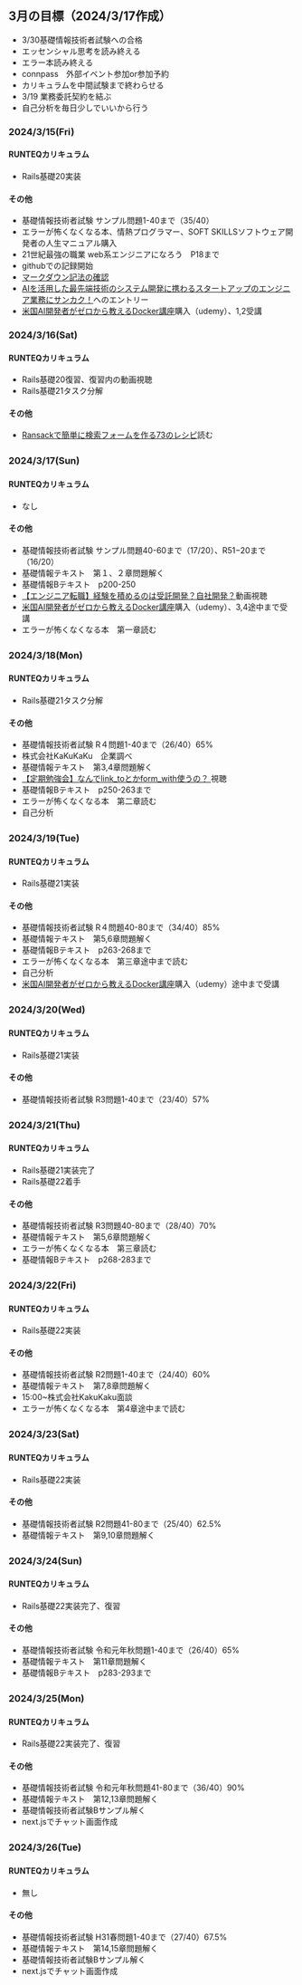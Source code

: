 ## 3月の目標（2024/3/17作成）
- 3/30基礎情報技術者試験への合格
- エッセンシャル思考を読み終える
- エラー本読み終える
- connpass　外部イベント参加or参加予約
-  カリキュラムを中間試験まで終わらせる
-  3/19 業務委託契約を結ぶ
-  自己分析を毎日少しでいいから行う

### 2024/3/15(Fri)
#### RUNTEQカリキュラム
- Rails基礎20実装
#### その他
- 基礎情報技術者試験 サンプル問題1-40まで（35/40）
- エラーが怖くなくなる本、情熱プログラマー、SOFT SKILLSソフトウェア開発者の人生マニュアル購入
- 21世紀最強の職業 web系エンジニアになろう　P18まで
- githubでの記録開始
- [マークダウン記法の確認](https://gist.github.com/mignonstyle/083c9e1651d7734f84c99b8cf49d57fa)
- [AIを活用した最先端技術のシステム開発に携わるスタートアップのエンジニア業務にサンカク！](https://sankak.jp/projects?entried=1)へのエントリー
- [米国AI開発者がゼロから教えるDocker講座](https://www.udemy.com/course/aidocker/learn/lecture/20294617#overview)購入（udemy）、1,2受講


### 2024/3/16(Sat)
#### RUNTEQカリキュラム
- Rails基礎20復習、復習内の動画視聴
- Rails基礎21タスク分解
#### その他
- [Ransackで簡単に検索フォームを作る73のレシピ](https://nekorails.hatenablog.com/entry/2017/05/31/173925)読む



### 2024/3/17(Sun)　
#### RUNTEQカリキュラム
- なし
#### その他
- 基礎情報技術者試験 サンプル問題40-60まで（17/20）、R51−20まで（16/20）
- 基礎情報テキスト　第１、２章問題解く
- 基礎情報Bテキスト　p200-250
- [【エンジニア転職】経験を積めるのは受託開発？自社開発？](https://www.notion.so/b60a2cf0b6cf446fb6426abc7ae69eb2?pvs=4)動画視聴
- [米国AI開発者がゼロから教えるDocker講座](https://www.udemy.com/course/aidocker/learn/lecture/20294617#overview)購入（udemy）、3,4途中まで受講
- エラーが怖くなくなる本　第一章読む

### 2024/3/18(Mon)　
#### RUNTEQカリキュラム
- Rails基礎21タスク分解
#### その他
- 基礎情報技術者試験 R４問題1-40まで（26/40）65%
- 株式会社KaKuKaKu　企業調べ
-  基礎情報テキスト　第3,4章問題解く
- [【定期勉強会】なんでlink_toとかform_with使うの？ ](https://www.youtube.com/watch?v=Y_PCrrHCsnY&list=PL_AwMQIXyglgD_0MA2oQ4YTTtMMnV1GcQ&index=2)視聴
- 基礎情報Bテキスト　p250-263まで
- エラーが怖くなくなる本　第二章読む
- 自己分析

### 2024/3/19(Tue)　
#### RUNTEQカリキュラム
- Rails基礎21実装
#### その他
- 基礎情報技術者試験 R４問題40-80まで（34/40）85%
-  基礎情報テキスト　第5,6章問題解く
- 基礎情報Bテキスト　p263-268まで
- エラーが怖くなくなる本　第三章途中まで読む
- 自己分析
- [米国AI開発者がゼロから教えるDocker講座](https://www.udemy.com/course/aidocker/learn/lecture/20294617#overview)購入（udemy）途中まで受講


### 2024/3/20(Wed)　
#### RUNTEQカリキュラム
- Rails基礎21実装
#### その他
- 基礎情報技術者試験 R3問題1-40まで（23/40）57%


### 2024/3/21(Thu)　
#### RUNTEQカリキュラム
- Rails基礎21実装完了
- Rails基礎22着手
#### その他
- 基礎情報技術者試験 R3問題40-80まで（28/40）70%
-  基礎情報テキスト　第5,6章問題解く
-  エラーが怖くなくなる本　第三章読む
- 基礎情報Bテキスト　p268-283まで


### 2024/3/22(Fri)　
#### RUNTEQカリキュラム
- Rails基礎22実装
#### その他
- 基礎情報技術者試験 R2問題1-40まで（24/40）60%
-  基礎情報テキスト　第7,8章問題解く
-  15:00~株式会社KakuKaku面談
-  エラーが怖くなくなる本　第4章途中まで読む


### 2024/3/23(Sat)　
#### RUNTEQカリキュラム
- Rails基礎22実装
#### その他
- 基礎情報技術者試験 R2問題41-80まで（25/40）62.5%
-  基礎情報テキスト　第9,10章問題解く



  ### 2024/3/24(Sun)　
#### RUNTEQカリキュラム
- Rails基礎22実装完了、復習
#### その他
- 基礎情報技術者試験 令和元年秋問題1-40まで（26/40）65%
- 基礎情報テキスト　第11章問題解く
- 基礎情報Bテキスト　p283-293まで

 ### 2024/3/25(Mon)　
#### RUNTEQカリキュラム
- Rails基礎22実装完了、復習
#### その他
- 基礎情報技術者試験 令和元年秋問題41-80まで（36/40）90%
- 基礎情報テキスト　第12,13章問題解く
- 基礎情報技術者試験Bサンプル解く
- next.jsでチャット画面作成


 ### 2024/3/26(Tue)　
#### RUNTEQカリキュラム
- 無し
#### その他
- 基礎情報技術者試験 H31春問題1-40まで（27/40）67.5%
- 基礎情報テキスト　第14,15章問題解く
- 基礎情報技術者試験Bサンプル解く
- next.jsでチャット画面作成
